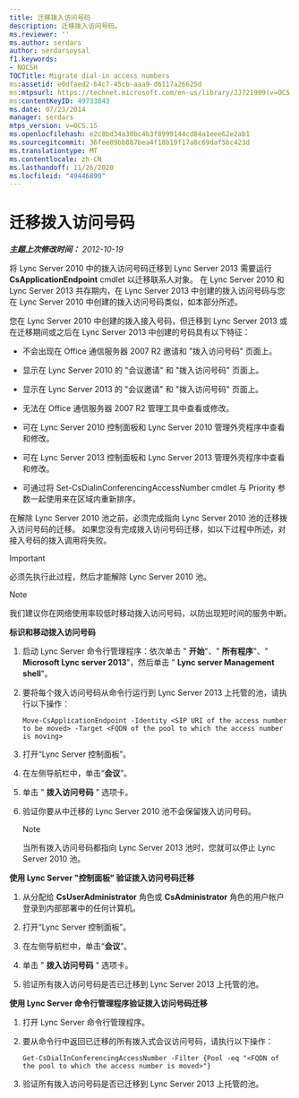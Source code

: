 ```yaml
---
title: 迁移拨入访问号码
description: 迁移拨入访问号码。
ms.reviewer: ''
ms.author: serdars
author: serdarsoysal
f1.keywords:
- NOCSH
TOCTitle: Migrate dial-in access numbers
ms:assetid: e0dfaed2-64c7-45cb-aaa9-d6117a26625d
ms:mtpsurl: https://technet.microsoft.com/en-us/library/JJ721909(v=OCS.15)
ms:contentKeyID: 49733843
ms.date: 07/23/2014
manager: serdars
mtps_version: v=OCS.15
ms.openlocfilehash: e2c8bd34a30bc4b3f8999144cd84a1eee62e2ab1
ms.sourcegitcommit: 36fee89bb887bea4f18b19f17a8c69daf5bc423d
ms.translationtype: MT
ms.contentlocale: zh-CN
ms.lasthandoff: 11/26/2020
ms.locfileid: "49446890"
---
```

# <a name="migrate-dial-in-access-numbers"></a>迁移拨入访问号码

<div data-xmlns="http://www.w3.org/1999/xhtml">

<div class="topic" data-xmlns="http://www.w3.org/1999/xhtml" data-msxsl="urn:schemas-microsoft-com:xslt" data-cs="https://msdn.microsoft.com/">

<div data-asp="https://msdn2.microsoft.com/asp">



</div>

<div id="mainSection">

<div id="mainBody">

<span> </span>

_**主题上次修改时间：** 2012-10-19_

将 Lync Server 2010 中的拨入访问号码迁移到 Lync Server 2013 需要运行 **CsApplicationEndpoint** cmdlet 以迁移联系人对象。 在 Lync Server 2010 和 Lync Server 2013 共存期内，在 Lync Server 2013 中创建的拨入访问号码与您在 Lync Server 2010 中创建的拨入访问号码类似，如本部分所述。

您在 Lync Server 2010 中创建的拨入接入号码，但迁移到 Lync Server 2013 或在迁移期间或之后在 Lync Server 2013 中创建的号码具有以下特征：

  - 不会出现在 Office 通信服务器 2007 R2 邀请和 "拨入访问号码" 页面上。

  - 显示在 Lync Server 2010 的 "会议邀请" 和 "拨入访问号码" 页面上。

  - 显示在 Lync Server 2013 的 "会议邀请" 和 "拨入访问号码" 页面上。

  - 无法在 Office 通信服务器 2007 R2 管理工具中查看或修改。

  - 可在 Lync Server 2010 控制面板和 Lync Server 2010 管理外壳程序中查看和修改。

  - 可在 Lync Server 2013 控制面板和 Lync Server 2013 管理外壳程序中查看和修改。

  - 可通过将 Set-CsDialinConferencingAccessNumber cmdlet 与 Priority 参数一起使用来在区域内重新排序。

在解除 Lync Server 2010 池之前，必须完成指向 Lync Server 2010 池的迁移拨入访问号码的迁移。 如果您没有完成拨入访问号码迁移，如以下过程中所述，对接入号码的拨入调用将失败。

<div>


> [!IMPORTANT]  
> 必须先执行此过程，然后才能解除 Lync Server 2010 池。



</div>

<div>


> [!NOTE]  
> 我们建议你在网络使用率较低时移动拨入访问号码，以防出现短时间的服务中断。



</div>

**标识和移动拨入访问号码**

1.  启动 Lync Server 命令行管理程序：依次单击 " **开始**"、" **所有程序**"、" **Microsoft Lync server 2013**"，然后单击 " **Lync server Management shell**"。

2.  要将每个拨入访问号码从命令行运行到 Lync Server 2013 上托管的池，请执行以下操作：
    
        Move-CsApplicationEndpoint -Identity <SIP URI of the access number to be moved> -Target <FQDN of the pool to which the access number is moving>

3.  打开“Lync Server 控制面板”。

4.  在左侧导航栏中，单击“**会议**”。

5.  单击 " **拨入访问号码** " 选项卡。

6.  验证你要从中迁移的 Lync Server 2010 池不会保留拨入访问号码。
    
    <div>
    

    > [!NOTE]  
    > 当所有拨入访问号码都指向 Lync Server 2013 池时，您就可以停止 Lync Server 2010 池。

    
    </div>

**使用 Lync Server "控制面板" 验证拨入访问号码迁移**

1.  从分配给 **CsUserAdministrator** 角色或 **CsAdministrator** 角色的用户帐户登录到内部部署中的任何计算机。

2.  打开“Lync Server 控制面板”。

3.  在左侧导航栏中，单击“**会议**”。

4.  单击 " **拨入访问号码** " 选项卡。

5.  验证所有拨入访问号码是否已迁移到 Lync Server 2013 上托管的池。

**使用 Lync Server 命令行管理程序验证拨入访问号码迁移**

1.  打开 Lync Server 命令行管理程序。

2.  要从命令行中返回已迁移的所有拨入式会议访问号码，请执行以下操作：
    
        Get-CsDialInConferencingAccessNumber -Filter {Pool -eq "<FQDN of the pool to which the access number is moved>"}

3.  验证所有拨入访问号码是否已迁移到 Lync Server 2013 上托管的池。

</div>

<span> </span>

</div>

</div>

</div>

